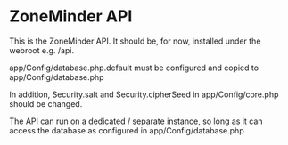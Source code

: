 ZoneMinder API
==============

This is the ZoneMinder API.  It should be, for now, installed under the webroot
e.g. /api.

app/Config/database.php.default must be configured and copied to
app/Config/database.php

In addition, Security.salt and Security.cipherSeed in app/Config/core.php should
be changed.

The API can run on a dedicated / separate instance, so long as it can access
the database as configured in app/Config/database.php
